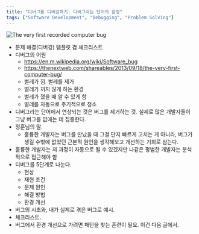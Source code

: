 ```yaml
---
title: "디버그를 디버깅하기: 디버그라는 단어의 함정"
tags: ["Software Development", "Debugging", "Problem Solving"]
---
```






![The very first recorded computer bug](https://cdn0.tnwcdn.com/wp-content/blogs.dir/1/files/2013/09/bug.jpg)

- 문제 해결(디버깅) 템플릿 겸 체크리스트
- 디버그의 어원
  - https://en.m.wikipedia.org/wiki/Software_bug
  - https://thenextweb.com/shareables/2013/09/18/the-very-first-computer-bug/
  - 벌레가 낌. 벌레를 제거
  - 벌레가 끼지 않게 하는 환경
  - 벌레가 꼈을 때 알 수 있게 함
  - 벌레를 자동으로 주기적으로 청소
- 디버그라는 단어에서 연상되는 것은 버그를 제거하는 것. 실제로 많은 개발자들이 그냥 버그를 없애는 데 집중한다. 
- 정훈님의 말. 
  - 훌륭한 개발자는 버그를 만났을 때 그걸 단지 빠르게 고치는 게 아니라, 버그가 생길 수밖에 없었던 근본적 원인을 생각해보고 개선하는 기회로 삼는다.
- 훌륭한 개발자는 저 과정이 자동으로 될 수 있겠지만 나같은 평범한 개발자는 분석적으로 접근해야 함
- 디버그를 5단계로 나눈다.
  - 현상
  - 재현 조건
  - 문제 원인
  - 해결 방법
  - 환경 개선
- 버그의 시초와, 내가 실제로 겪은 버그로 예시. 
- 체크리스트.
- 버그에서 환경 개선으로 가려면 패턴을 찾는 훈련이 필요. 이건 다음 글에서.